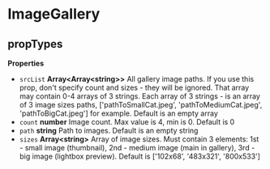 # ImageGallery

## propTypes

**Properties**

-   `srcList` **Array&lt;Array&lt;string&gt;&gt;** All gallery image paths.
    If you use this prop, don't specify count and sizes - they will
    be ignored.
    That array may contain 0-4 arrays of 3 strings.
    Each array of 3 strings - is an array of 3 image sizes paths,
    ['pathToSmallCat.jpeg', 'pathToMediumCat.jpeg', 'pathToBigCat.jpeg'] for example.
    Default is an empty array
-   `count` **number** Image count.
    Max value is 4, min is 0.
    Default is 0
-   `path` **string** Path to images. Default is an empty string
-   `sizes` **Array&lt;string&gt;** Array of image sizes.
    Must contain 3 elements:
    1st - small image (thumbnail),
    2nd - medium image (main in gallery),
    3rd - big image (lightbox preview).
    Default is ['102x68', '483x321', '800x533']
